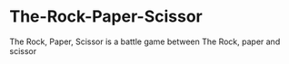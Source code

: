 # The-Rock-Paper-Scissor
 The Rock, Paper, Scissor is a battle game between The Rock, paper and scissor
